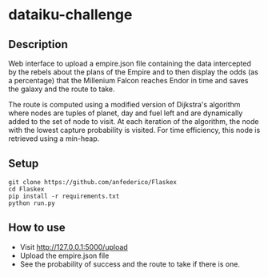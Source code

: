 # dataiku-challenge

## Description
Web interface to upload a empire.json file containing the data intercepted by the rebels about the plans of the Empire and to then display the odds (as a percentage) that the Millenium Falcon reaches Endor in time and saves the galaxy and the route to take.

The route is computed using a modified version of Dijkstra's algorithm where nodes are tuples of planet, day and fuel left and are dynamically added to the set of node to visit. At each iteration of the algorithm, the node with the lowest capture probability is visited. For time efficiency, this node is retrieved using a min-heap.

## Setup
``` 
git clone https://github.com/anfederico/Flaskex
cd Flaskex
pip install -r requirements.txt
python run.py
```

## How to use
- Visit http://127.0.0.1:5000/upload
- Upload the empire.json file
- See the probability of success and the route to take if there is one.


